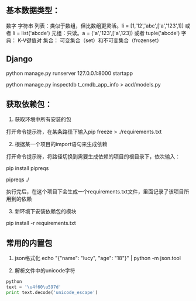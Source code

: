 ## 基本数据类型：
数字
字符串
列表：类似于数组，但比数组更灵活。li = [1,'12','abc',['a','123',1]] 或者 li = list('abcde')
元组：只读。a = ('a','123',['a',123]) 或者 tuple('abcde')
字典： K-V键值对
集合： 可变集合（set）和不可变集合（frozenset）

## Django
python manage.py runserver 127.0.0.1:8000
startapp



python manage.py inspectdb t_cmdb_app_info > acd/models.py


## 获取依赖包：

1. 获取环境中所有安装的包

打开命令提示符，在某条路径下输入pip freeze > ./requirements.txt


2. 根据某一个项目的import语句来生成依赖

打开命令提示符，将路径切换到需要生成依赖的项目的根目录下，依次输入：

pip install pipreqs

pipreqs ./

执行完后，在这个项目下会生成一个requirements.txt文件，里面记录了该项目所用到的依赖

3. 新环境下安装依赖包的模块

pip install -r requirements.txt


## 常用的内置包
1. json格式化
echo "{"name": "lucy", "age": "18"}" | python -m json.tool

2. 解析文件中的unicode字符
```python
python
text = '\u4f60\u597d'
print text.decode('unicode_escape')
```